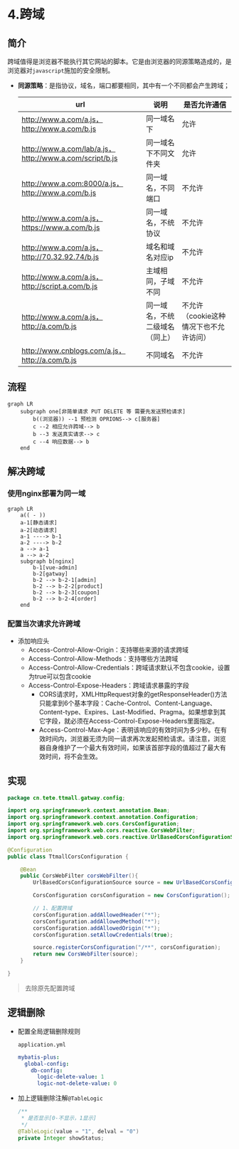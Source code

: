 # 4.跨域

## 简介

跨域值得是浏览器不能执行其它网站的脚本。它是由浏览器的同源策略造成的，是浏览器对`javascript`施加的安全限制。

- **同源策略**：是指协议，域名，端口都要相同，其中有一个不同都会产生跨域；

  | url                                                     | 说明                           | 是否允许通信                           |
  | ------------------------------------------------------- | ------------------------------ | -------------------------------------- |
  | http://www.a.com/a.js，http://www.a.com/b.js            | 同一域名下                     | 允许                                   |
  | http://www.a.com/lab/a.js，http://www.a.com/script/b.js | 同一域名下不同文件夹           | 允许                                   |
  | http://www.a.com:8000/a.js，http://www.a.com/b.js       | 同一域名，不同端口             | 不允许                                 |
  | http://www.a.com/a.js，https://www.a.com/b.js           | 同一域名，不统协议             | 不允许                                 |
  | http://www.a.com/a.js，http://70.32.92.74/b.js          | 域名和域名对应ip               | 不允许                                 |
  | http://www.a.com/a.js，http://script.a.com/b.js         | 主域相同，子域不同             | 不允许                                 |
  | http://www.a.com/a.js，http://a.com/b.js                | 同一域名，不统二级域名（同上） | 不允许（cookie这种情况下也不允许访问） |
  | http://www.cnblogs.com/a.js，http://a.com/b.js          | 不同域名                       | 不允许                                 |

  

## 流程

```mermaid
graph LR
    subgraph one[非简单请求 PUT DELETE 等 需要先发送预检请求]
		b((浏览器)) --1 预检测 OPRIONS--> c[服务器]
		c --2 相应允许跨域--> b
		b --3 发送真实请求--> c
		c --4 响应数据--> b
    end
```

## 解决跨域

### 使用nginx部署为同一域

```mermaid
graph LR
	a(( - ))
	a-1[静态请求]
	a-2[动态请求]
	a-1 ----> b-1
	a-2 ----> b-2
	a --> a-1
	a --> a-2
	subgraph b[nginx]
		b-1[vue-admin]
		b-2[gatway]
		b-2 --> b-2-1[admin]
		b-2 --> b-2-2[product]
		b-2 --> b-2-3[coupon]
		b-2 --> b-2-4[order]
	end
```



### 配置当次请求允许跨域

- 添加响应头
  - Access-Control-Allow-Origin：支持哪些来源的请求跨域
  - Access-Control-Allow-Methods：支持哪些方法跨域
  - Access-Control-Allow-Credentials：跨域请求默认不包含cookie，设置为true可以包含cookie
  - Access-Control-Expose-Headers：跨域请求暴露的字段
    - CORS请求时，XMLHttpRequest对象的getResponseHeader()方法只能拿到6个基本字段：Cache-Control、Content-Language、Content-type、Expires、Last-Modified、Pragma。如果想拿到其它字段，就必须在Access-Control-Expose-Headers里面指定。
    - Access-Control-Max-Age：表明该响应的有效时间为多少秒。在有效时间内，浏览器无须为同一请求再次发起预检请求。请注意，浏览器自身维护了一个最大有效时间，如果该首部字段的值超过了最大有效时间，将不会生效。

## 实现

```java
package cn.tete.ttmall.gatway.config;

import org.springframework.context.annotation.Bean;
import org.springframework.context.annotation.Configuration;
import org.springframework.web.cors.CorsConfiguration;
import org.springframework.web.cors.reactive.CorsWebFilter;
import org.springframework.web.cors.reactive.UrlBasedCorsConfigurationSource;

@Configuration
public class TtmallCorsConfiguration {

    @Bean
    public CorsWebFilter corsWebFilter(){
        UrlBasedCorsConfigurationSource source = new UrlBasedCorsConfigurationSource();

        CorsConfiguration corsConfiguration = new CorsConfiguration();

        // 1、配置跨域
        corsConfiguration.addAllowedHeader("*");
        corsConfiguration.addAllowedMethod("*");
        corsConfiguration.addAllowedOrigin("*");
        corsConfiguration.setAllowCredentials(true);

        source.registerCorsConfiguration("/**", corsConfiguration);
        return new CorsWebFilter(source);
    }

}
```

> 去除原先配置跨域

## 逻辑删除

- 配置全局逻辑删除规则

  `application.yml`

  ```yaml
  mybatis-plus:
    global-config:
      db-config:
        logic-delete-value: 1
        logic-not-delete-value: 0
  ```

- 加上逻辑删除注解`@TableLogic`

  ```java
  /**
   * 是否显示[0-不显示，1显示]
   */
  @TableLogic(value = "1", delval = "0")
  private Integer showStatus;
  ```
